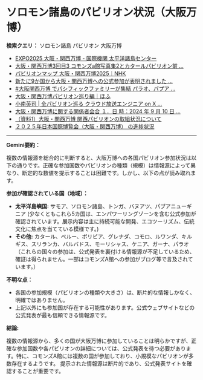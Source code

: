 # ソロモン諸島のパビリオン状況（大阪万博）

**検索クエリ：** ソロモン諸島 パビリオン 大阪万博

- [EXPO2025 大阪・関西万博 - 国際機関 太平洋諸島センター](https://pic.or.jp/featured_word/10255/)
- [大阪・関西万博3回目3 コモンズa館写真集2とカタールパビリオン前 ...](https://ameblo.jp/bomuu/entry-12895014892.html)
- [パビリオンマップ 大阪・関西万博2025｜NHK](https://www3.nhk.or.jp/news/special/osaka_expo/pavilion/)
- [新たに9か国から大阪・関西万博への公式参加が表明されました ...](https://www.expo2025.or.jp/news/news-20220531-01/)
- [#大阪関西万博 でパシフィックファミリーが集結 パラオ、パプア ...](https://www.instagram.com/p/DLBl9BHzbct/)
- [大阪・関西万博パビリオン巡り編｜ほふ](https://note.com/matugeya/n/nedf39f8182d6)
- [小南英司 | 全パビリオン巡る クラウド放送エンジニア on X ...](https://twitter.com/eijikominami/status/1913533480979538364)
- [大阪・関西万博に関する関係者会合 １．日 時：2024 年 9 月 10 日 ...](https://www.cas.go.jp/jp/seisaku/osaka_kansai_banpaku/pdf/r60910_siryou1.pdf)
- [（資料1）大阪・関西万博 関西パビリオンの取組状況について](https://www.kouiki-kansai.jp/material/files/group/3/1-170shiryo1.pdf)
- [２０２５年日本国際博覧会（大阪・関西万博） の進捗状況](https://www.cas.go.jp/jp/seisaku/expo_suisin_honbu/kankei_renraku/dai5/siryou1.pdf)


---

**Gemini要約：**

複数の情報源を総合的に判断すると、大阪万博への各国パビリオン参加状況は以下の通りです。正確な参加国数やパビリオンの種類（規模）は情報源によって異なり、断定的な数値を提示することは困難です。しかし、以下の点が読み取れます。

**参加が確認されている国（地域）：**

* **太平洋島嶼国:**  サモア、ソロモン諸島、トンガ、バヌアツ、パプアニューギニア  (少なくともこれら5カ国は、エンパワーリングゾーンを含む公式参加が確認されています。展示内容は主に持続可能な開発、エコツーリズム、伝統文化に焦点を当てている模様です。)
* **その他:** カタール、ペルー、ボリビア、グレナダ、コモロ、ルワンダ、キルギス、スリランカ、バルバドス、モーリシャス、ケニア、ガーナ、パラオ（これらの国々の参加は、公式発表を裏付ける情報源が不足しているため、確証は得られません。一部はコモンズA館への参加がブログ等で言及されています。）

**不明な点：**

* 各国の参加規模（パビリオンの種類や大きさ）は、断片的な情報しかなく、明確ではありません。
* 上記以外にも参加国が存在する可能性があります。公式ウェブサイトなどの公式発表が最も信頼できる情報源です。


**結論:**

複数の情報源から、多くの国が大阪万博に参加していることは明らかですが、正確な参加国数や各パビリオンの詳細については、公式発表を待つ必要があります。特に、コモンズA館には複数の国が参加しており、小規模なパビリオンが多数存在するようです。  提示された情報源は断片的であり、公式発表サイトを確認することが重要です。

